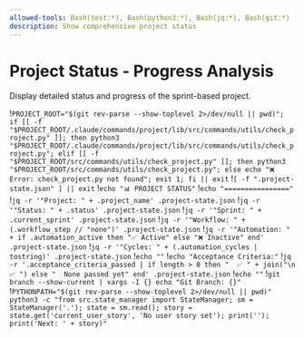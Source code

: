 ```yaml
---
allowed-tools: Bash(test:*), Bash(python3:*), Bash(jq:*), Bash(git:*)
description: Show comprehensive project status
---
```


# Project Status - Progress Analysis

Display detailed status and progress of the sprint-based project.

!`PROJECT_ROOT="$(git rev-parse --show-toplevel 2>/dev/null || pwd)"; if [[ -f "$PROJECT_ROOT/.claude/commands/project/lib/src/commands/utils/check_project.py" ]]; then python3 "$PROJECT_ROOT/.claude/commands/project/lib/src/commands/utils/check_project.py"; elif [[ -f "$PROJECT_ROOT/src/commands/utils/check_project.py" ]]; then python3 "$PROJECT_ROOT/src/commands/utils/check_project.py"; else echo "❌ Error: check_project.py not found"; exit 1; fi || exit`
!`[ -f ".project-state.json" ] || exit`
!`echo "📊 PROJECT STATUS"`
!`echo "================"`
!`jq -r '"Project: " + .project_name' .project-state.json`
!`jq -r '"Status: " + .status' .project-state.json`
!`jq -r '"Sprint: " + .current_sprint' .project-state.json`
!`jq -r '"Workflow: " + (.workflow_step // "none")' .project-state.json`
!`jq -r '"Automation: " + if .automation_active then "✅ Active" else "❌ Inactive" end' .project-state.json`
!`jq -r '"Cycles: " + (.automation_cycles | tostring)' .project-state.json`
!`echo ""`
!`echo "Acceptance Criteria:"`
!`jq -r '.acceptance_criteria_passed | if length > 0 then "  ✅ " + join("\n  ✅ ") else "  None passed yet" end' .project-state.json`
!`echo ""`
!`git branch --show-current | xargs -I {} echo "Git Branch: {}"`
!`PYTHONPATH="$(git rev-parse --show-toplevel 2>/dev/null || pwd)" python3 -c "from src.state_manager import StateManager; sm = StateManager('.'); state = sm.read(); story = state.get('current_user_story', 'No user story set'); print(''); print('Next: ' + story)"`
